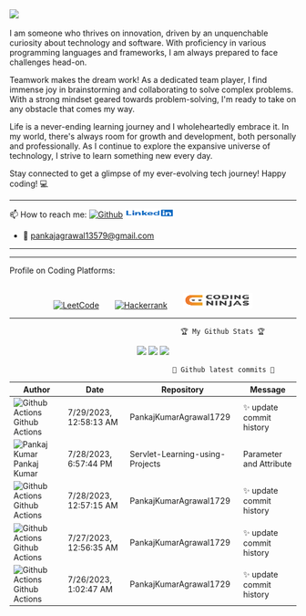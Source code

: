 <img src="https://raw.githubusercontent.com/BrunnerLivio/brunnerlivio/master/images/welcome.png"/>

I am someone who thrives on innovation, driven by an unquenchable curiosity about technology and software. With proficiency in various programming languages and frameworks, I am always prepared to face challenges head-on.

Teamwork makes the dream work! As a dedicated team player, I find immense joy in brainstorming and collaborating to solve complex problems. With a strong mindset geared towards problem-solving, I'm ready to take on any obstacle that comes my way.

Life is a never-ending learning journey and I wholeheartedly embrace it. In my world, there's always room for growth and development, both personally and professionally. As I continue to explore the expansive universe of technology, I strive to learn something new every day.

Stay connected to get a glimpse of my ever-evolving tech journey! Happy coding! 💻

<hr></hr>
📫 How to reach me:
      <a href="https://github.com/PankajKumarAgrawal1729"><img src="https://camo.githubusercontent.com/5c8c95ac48ba4bcc1018a7c80c530bcd4c82794d4655999472465b625e76a17e/68747470733a2f2f696d672e736869656c64732e696f2f62616467652f2d4769746875622d3030303f7374796c653d666c6174266c6f676f3d476974687562266c6f676f436f6c6f723d7768697465" alt="Github" data-canonical-src="https://img.shields.io/badge/-Github-000?style=flat&amp;logo=Github&amp;logoColor=white" style="max-width:100%;"></a>
      <a href="https://www.linkedin.com/in/pankaj-kumar-0322/" rel="nofollow"><img src="https://github.com/PankajKumarAgrawal1729/PankajKumar/blob/main/images/linkedin.jpg" alt="Linkedin" data-canonical-src="https://img.shields.io/badge/-LinkedIn-blue?style=flat&amp;logo=Linkedin&amp;logoColor=white" style="max-width:100%;"></a> 
      
- :e-mail: pankajagrawal13579@gmail.com
<hr></hr>

<hr></hr>
  Profile on Coding Platforms:
<br></br>
<p align="center">
<a href="https://leetcode.com/Pankaj_S_Kumar/" rel="nofollow"><img src="https://camo.githubusercontent.com/e464e43ac55eebb4b915e720f6a19bbec02b60200358324c46037b17941cbf87/68747470733a2f2f696d672e736869656c64732e696f2f62616467652f2d4c656574436f64652d6666386330303f7374796c653d666c6174266c6162656c436f6c6f723d666638633030266c6f676f3d4c656574436f6465266c6f676f436f6c6f723d7768697465" alt="LeetCode" data-canonical-src="https://img.shields.io/badge/-LeetCode-ff8c00?style=flat&amp;labelColor=ff8c00&amp;logo=LeetCode&amp;logoColor=white" style="max-width:100%;"></a>
&nbsp;&nbsp;&nbsp;&nbsp;&nbsp;&nbsp;<a href="https://www.hackerrank.com/pankajagrawal131?hr_r=1" rel="nofollow"><img src="https://camo.githubusercontent.com/e4ce38f060a7c4a81306e9db3e07a89c092217a9f04a6ca4c5f7e247a4368283/68747470733a2f2f696d672e736869656c64732e696f2f62616467652f2d6861636b657272616e6b2d3763666330303f7374796c653d666c6174266c6162656c436f6c6f723d376366633030266c6f676f3d6861636b657272616e6b266c6f676f436f6c6f723d7768697465" alt="Hackerrank" data-canonical-src="https://img.shields.io/badge/-hackerrank-7cfc00?style=flat&amp;labelColor=7cfc00&amp;logo=hackerrank&amp;logoColor=white" style="max-width:100%;"></a>
&nbsp;&nbsp;&nbsp;&nbsp;&nbsp;&nbsp;<a href="https://www.codingninjas.com/studio/profile/53c84677-a12b-4cda-9a13-b84c0d5fb9b8" rel="nofollow"><img src="https://github.com/PankajKumarAgrawal1729/PankajKumar/blob/main/images/codingninjas.png" alt="Coding Ninjas" data-canonical-src="https://img.shields.io/badge/coding_ninjas-orange" style="max-width:100%;"></a>
      </p>
<hr></hr>

                                              🏆 My Github Stats 🏆

                                  
<p align = "center">
  <img src = "https://github-readme-stats.vercel.app/api?username=PankajKumarAgrawal1729&show_icons=true&theme=tokyonight&line_height=40&count_private=true">
  <img src = "https://github-readme-stats.vercel.app/api/top-langs/?username=PankajKumarAgrawal1729&hide=css,html&theme=tokyonight">
  <img src = "https://github-readme-stats.vercel.app/api/wakatime?username=PankajKumar1729">
</p>



                                            🎉 Github latest commits 🎉
<!-- Commits -->
| Author | Date | Repository | Message |
|---|---|---|---|
| <img width="24" src="https://avatars.githubusercontent.com/in/15368?s=24&v=4" alt="Github Actions" /> Github Actions |7/29/2023, 12:58:13 AM|PankajKumarAgrawal1729|:sparkles: update commit history|
| <img width="24" src="https://camo.githubusercontent.com/0e791e682d7b420f6c32a58d3f121aa61bf0f962701bbd003539634e931100b2/68747470733a2f2f302e67726176617461722e636f6d2f6176617461722f31326165363339306133333937333861376666626538343437613733643437333f643d68747470732533412532462532466769746875622e6769746875626173736574732e636f6d253246696d6167657325324667726176617461727325324667726176617461722d757365722d3432302e706e6726723d6726733d3234" alt="Pankaj Kumar" /> Pankaj Kumar |7/28/2023, 6:57:44 PM|Servlet-Learning-using-Projects|Parameter and Attribute|
| <img width="24" src="https://avatars.githubusercontent.com/in/15368?s=24&v=4" alt="Github Actions" /> Github Actions |7/28/2023, 12:57:15 AM|PankajKumarAgrawal1729|:sparkles: update commit history|
| <img width="24" src="https://avatars.githubusercontent.com/in/15368?s=24&v=4" alt="Github Actions" /> Github Actions |7/27/2023, 12:56:35 AM|PankajKumarAgrawal1729|:sparkles: update commit history|
| <img width="24" src="https://avatars.githubusercontent.com/in/15368?s=24&v=4" alt="Github Actions" /> Github Actions |7/26/2023, 1:02:47 AM|PankajKumarAgrawal1729|:sparkles: update commit history|
<!-- /Commits -->
